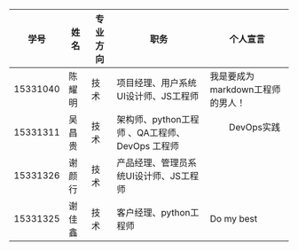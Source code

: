 | 学号       | 姓名   | 专业方向 | 职务                              | 个人宣言                 |
| -------- | ---- | ---- | ------------------------------- | -------------------- |
| 15331040 | 陈耀明  | 技术   | 项目经理、用户系统UI设计师、JS工程师            | 我是要成为markdown工程师的男人！ |
| 15331311 | 吴昌贵  | 技术   | 架构师、python工程师 、QA工程师、DevOps 工程师 |         DevOps实践    |
| 15331326 | 谢颜行  | 技术   | 产品经理、管理员系统UI设计师、JS工程师           |                      |
| 15331325 | 谢佳鑫  | 技术   | 客户经理、python工程师                  |     Do my best   |

